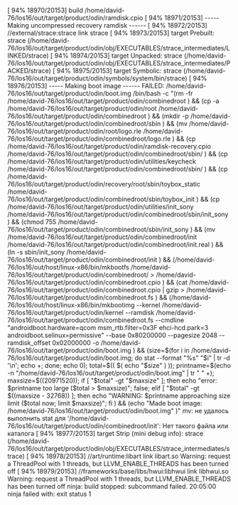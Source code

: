 [ 94% 18970/20153] build /home/david-76/los16/out/target/product/odin/ramdisk.cpio
[ 94% 18971/20153] ----- Making uncompressed recovery ramdisk ------
[ 94% 18972/20153] //external/strace:strace link strace
[ 94% 18973/20153] target Prebuilt: strace (/home/david-76/los16/out/target/product/odin/obj/EXECUTABLES/strace_intermediates/LINKED/strace)
[ 94% 18974/20153] target Unpacked: strace (/home/david-76/los16/out/target/product/odin/obj/EXECUTABLES/strace_intermediates/PACKED/strace)
[ 94% 18975/20153] target Symbolic: strace (/home/david-76/los16/out/target/product/odin/symbols/system/bin/strace)
[ 94% 18976/20153] ----- Making boot image ------
FAILED: /home/david-76/los16/out/target/product/odin/boot.img 
/bin/bash -c "(rm -fr /home/david-76/los16/out/target/product/odin/combinedroot ) && (cp -a /home/david-76/los16/out/target/product/odin/root /home/david-76/los16/out/target/product/odin/combinedroot ) && (mkdir -p /home/david-76/los16/out/target/product/odin/combinedroot/sbin ) && (mv /home/david-76/los16/out/target/product/odin/root/logo.rle /home/david-76/los16/out/target/product/odin/combinedroot/logo.rle ) && (cp /home/david-76/los16/out/target/product/odin/ramdisk-recovery.cpio /home/david-76/los16/out/target/product/odin/combinedroot/sbin/ ) && (cp /home/david-76/los16/out/target/product/odin/utilities/keycheck /home/david-76/los16/out/target/product/odin/combinedroot/sbin/ ) && (cp /home/david-76/los16/out/target/product/odin/recovery/root/sbin/toybox_static /home/david-76/los16/out/target/product/odin/combinedroot/sbin/toybox_init ) && (cp /home/david-76/los16/out/target/product/odin/utilities/init_sony /home/david-76/los16/out/target/product/odin/combinedroot/sbin/init_sony ) && (chmod 755 /home/david-76/los16/out/target/product/odin/combinedroot/sbin/init_sony ) && (mv /home/david-76/los16/out/target/product/odin/combinedroot/init /home/david-76/los16/out/target/product/odin/combinedroot/init.real ) && (ln -s sbin/init_sony /home/david-76/los16/out/target/product/odin/combinedroot/init ) && (/home/david-76/los16/out/host/linux-x86/bin/mkbootfs /home/david-76/los16/out/target/product/odin/combinedroot/ > /home/david-76/los16/out/target/product/odin/combinedroot.cpio ) && (cat /home/david-76/los16/out/target/product/odin/combinedroot.cpio | gzip > /home/david-76/los16/out/target/product/odin/combinedroot.fs ) && (/home/david-76/los16/out/host/linux-x86/bin/mkbootimg --kernel /home/david-76/los16/out/target/product/odin/kernel --ramdisk /home/david-76/los16/out/target/product/odin/combinedroot.fs --cmdline \"androidboot.hardware=qcom msm_rtb.filter=0x3F ehci-hcd.park=3 androidboot.selinux=permissive\" --base 0x80200000 --pagesize 2048 --ramdisk_offset 0x02000000 -o /home/david-76/los16/out/target/product/odin/boot.img ) && (size=\$(for i in /home/david-76/los16/out/target/product/odin/boot.img; do stat --format \"%s\" \"\$i\" | tr -d '\\n'; echo +; done; echo 0); total=\$(( \$( echo \"\$size\" ) )); printname=\$(echo -n \"/home/david-76/los16/out/target/product/odin/boot.img\" | tr \" \" +); maxsize=\$((20971520)); if [ \"\$total\" -gt \"\$maxsize\" ]; then echo \"error: \$printname too large (\$total > \$maxsize)\"; false; elif [ \"\$total\" -gt \$((maxsize - 32768)) ]; then echo \"WARNING: \$printname approaching size limit (\$total now; limit \$maxsize)\"; fi ) && (echo \"Made boot image: /home/david-76/los16/out/target/product/odin/boot.img\" )"
mv: не удалось выполнить stat для '/home/david-76/los16/out/target/product/odin/combinedroot/init': Нет такого файла или каталога
[ 94% 18977/20153] target Strip (mini debug info): strace (/home/david-76/los16/out/target/product/odin/obj/EXECUTABLES/strace_intermediates/strace)
[ 94% 18978/20153] //art/runtime:libart link libart.so
Warning: request a ThreadPool with 1 threads, but LLVM_ENABLE_THREADS has been turned off
[ 94% 18979/20153] //frameworks/base/libs/hwui:libhwui link libhwui.so
Warning: request a ThreadPool with 1 threads, but LLVM_ENABLE_THREADS has been turned off
ninja: build stopped: subcommand failed.
20:05:00 ninja failed with: exit status 1
